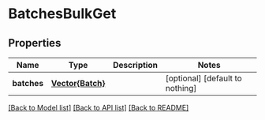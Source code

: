 # BatchesBulkGet


## Properties
Name | Type | Description | Notes
------------ | ------------- | ------------- | -------------
**batches** | [**Vector{Batch}**](Batch.md) |  | [optional] [default to nothing]


[[Back to Model list]](../README.md#models) [[Back to API list]](../README.md#api-endpoints) [[Back to README]](../README.md)


